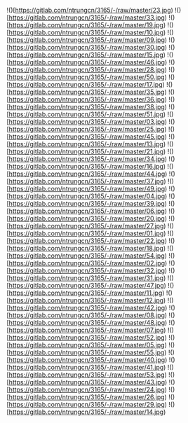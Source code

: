 !()[https://gitlab.com/ntrungcn/3165/-/raw/master/23.jpg)
!()[https://gitlab.com/ntrungcn/3165/-/raw/master/33.jpg)
!()[https://gitlab.com/ntrungcn/3165/-/raw/master/19.jpg)
!()[https://gitlab.com/ntrungcn/3165/-/raw/master/10.jpg)
!()[https://gitlab.com/ntrungcn/3165/-/raw/master/09.jpg)
!()[https://gitlab.com/ntrungcn/3165/-/raw/master/30.jpg)
!()[https://gitlab.com/ntrungcn/3165/-/raw/master/15.jpg)
!()[https://gitlab.com/ntrungcn/3165/-/raw/master/46.jpg)
!()[https://gitlab.com/ntrungcn/3165/-/raw/master/28.jpg)
!()[https://gitlab.com/ntrungcn/3165/-/raw/master/50.jpg)
!()[https://gitlab.com/ntrungcn/3165/-/raw/master/17.jpg)
!()[https://gitlab.com/ntrungcn/3165/-/raw/master/35.jpg)
!()[https://gitlab.com/ntrungcn/3165/-/raw/master/36.jpg)
!()[https://gitlab.com/ntrungcn/3165/-/raw/master/38.jpg)
!()[https://gitlab.com/ntrungcn/3165/-/raw/master/51.jpg)
!()[https://gitlab.com/ntrungcn/3165/-/raw/master/03.jpg)
!()[https://gitlab.com/ntrungcn/3165/-/raw/master/25.jpg)
!()[https://gitlab.com/ntrungcn/3165/-/raw/master/45.jpg)
!()[https://gitlab.com/ntrungcn/3165/-/raw/master/13.jpg)
!()[https://gitlab.com/ntrungcn/3165/-/raw/master/21.jpg)
!()[https://gitlab.com/ntrungcn/3165/-/raw/master/34.jpg)
!()[https://gitlab.com/ntrungcn/3165/-/raw/master/16.jpg)
!()[https://gitlab.com/ntrungcn/3165/-/raw/master/44.jpg)
!()[https://gitlab.com/ntrungcn/3165/-/raw/master/37.jpg)
!()[https://gitlab.com/ntrungcn/3165/-/raw/master/49.jpg)
!()[https://gitlab.com/ntrungcn/3165/-/raw/master/04.jpg)
!()[https://gitlab.com/ntrungcn/3165/-/raw/master/39.jpg)
!()[https://gitlab.com/ntrungcn/3165/-/raw/master/06.jpg)
!()[https://gitlab.com/ntrungcn/3165/-/raw/master/20.jpg)
!()[https://gitlab.com/ntrungcn/3165/-/raw/master/27.jpg)
!()[https://gitlab.com/ntrungcn/3165/-/raw/master/01.jpg)
!()[https://gitlab.com/ntrungcn/3165/-/raw/master/22.jpg)
!()[https://gitlab.com/ntrungcn/3165/-/raw/master/18.jpg)
!()[https://gitlab.com/ntrungcn/3165/-/raw/master/54.jpg)
!()[https://gitlab.com/ntrungcn/3165/-/raw/master/02.jpg)
!()[https://gitlab.com/ntrungcn/3165/-/raw/master/32.jpg)
!()[https://gitlab.com/ntrungcn/3165/-/raw/master/31.jpg)
!()[https://gitlab.com/ntrungcn/3165/-/raw/master/47.jpg)
!()[https://gitlab.com/ntrungcn/3165/-/raw/master/11.jpg)
!()[https://gitlab.com/ntrungcn/3165/-/raw/master/12.jpg)
!()[https://gitlab.com/ntrungcn/3165/-/raw/master/42.jpg)
!()[https://gitlab.com/ntrungcn/3165/-/raw/master/08.jpg)
!()[https://gitlab.com/ntrungcn/3165/-/raw/master/48.jpg)
!()[https://gitlab.com/ntrungcn/3165/-/raw/master/07.jpg)
!()[https://gitlab.com/ntrungcn/3165/-/raw/master/52.jpg)
!()[https://gitlab.com/ntrungcn/3165/-/raw/master/05.jpg)
!()[https://gitlab.com/ntrungcn/3165/-/raw/master/55.jpg)
!()[https://gitlab.com/ntrungcn/3165/-/raw/master/40.jpg)
!()[https://gitlab.com/ntrungcn/3165/-/raw/master/41.jpg)
!()[https://gitlab.com/ntrungcn/3165/-/raw/master/53.jpg)
!()[https://gitlab.com/ntrungcn/3165/-/raw/master/43.jpg)
!()[https://gitlab.com/ntrungcn/3165/-/raw/master/24.jpg)
!()[https://gitlab.com/ntrungcn/3165/-/raw/master/26.jpg)
!()[https://gitlab.com/ntrungcn/3165/-/raw/master/29.jpg)
!()[https://gitlab.com/ntrungcn/3165/-/raw/master/14.jpg)
